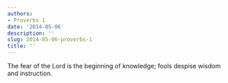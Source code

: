 ```yaml
---
authors:
- Proverbs 1
date: '2014-05-06'
description: ''
slug: 2014-05-06-proverbs-1
title: ''
---
```

The fear of the Lord is the beginning of knowledge; fools despise wisdom and instruction.



